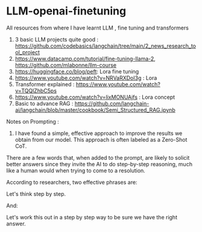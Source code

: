 # LLM-openai-finetuning
All resources from where I have learnt LLM , fine tuning and transformers

1. 3 basic LLM projects quite good : https://github.com/codebasics/langchain/tree/main/2_news_research_tool_project
2. https://www.datacamp.com/tutorial/fine-tuning-llama-2, https://github.com/mlabonne/llm-course
3. https://huggingface.co/blog/peft: Lora fine tuning
4. https://www.youtube.com/watch?v=NRVaRXDoI3g : Lora 
5. Transformer explained : https://www.youtube.com/watch?v=TQQlZhbC5ps
6. https://www.youtube.com/watch?v=lixMONUAjfs : Lora concept
7. Basic to advance RAG : https://github.com/langchain-ai/langchain/blob/master/cookbook/Semi_Structured_RAG.ipynb

Notes on Prompting :
  1. I have found a simple, effective approach to improve the results we obtain from our model. This approach is often labeled as a Zero-Shot CoT.
  
  There are a few words that, when added to the prompt, are likely to solicit better answers since they invite the AI to do step-by-step reasoning, much like a human would when trying to come to a resolution.
  
  According to researchers, two effective phrases are:
  
  Let's think step by step.
  
  And:
  
  Let's work this out in a step by step way to be sure we have the right answer.
